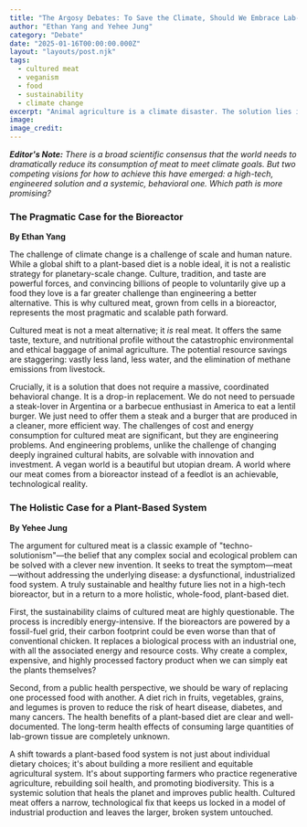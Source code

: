 ```yaml
---
title: "The Argosy Debates: To Save the Climate, Should We Embrace Lab-Grown Meat or Go Vegan?"
author: "Ethan Yang and Yehee Jung"
category: "Debate"
date: "2025-01-16T00:00:00.000Z"
layout: "layouts/post.njk"
tags:
  - cultured meat
  - veganism
  - food
  - sustainability
  - climate change
excerpt: "Animal agriculture is a climate disaster. The solution lies in changing our food system, but how? An engineer argues for the technological fix of cultured meat, while a science and health editor makes the case for a plant-based future."
image: 
image_credit: 
---
```


***Editor's Note:*** *There is a broad scientific consensus that the world needs to dramatically reduce its consumption of meat to meet climate goals. But two competing visions for how to achieve this have emerged: a high-tech, engineered solution and a systemic, behavioral one. Which path is more promising?*

### The Pragmatic Case for the Bioreactor
**By Ethan Yang**

The challenge of climate change is a challenge of scale and human nature. While a global shift to a plant-based diet is a noble ideal, it is not a realistic strategy for planetary-scale change. Culture, tradition, and taste are powerful forces, and convincing billions of people to voluntarily give up a food they love is a far greater challenge than engineering a better alternative. This is why cultured meat, grown from cells in a bioreactor, represents the most pragmatic and scalable path forward.

Cultured meat is not a meat alternative; it *is* real meat. It offers the same taste, texture, and nutritional profile without the catastrophic environmental and ethical baggage of animal agriculture. The potential resource savings are staggering: vastly less land, less water, and the elimination of methane emissions from livestock.

Crucially, it is a solution that does not require a massive, coordinated behavioral change. It is a drop-in replacement. We do not need to persuade a steak-lover in Argentina or a barbecue enthusiast in America to eat a lentil burger. We just need to offer them a steak and a burger that are produced in a cleaner, more efficient way. The challenges of cost and energy consumption for cultured meat are significant, but they are engineering problems. And engineering problems, unlike the challenge of changing deeply ingrained cultural habits, are solvable with innovation and investment. A vegan world is a beautiful but utopian dream. A world where our meat comes from a bioreactor instead of a feedlot is an achievable, technological reality.

### The Holistic Case for a Plant-Based System
**By Yehee Jung**

The argument for cultured meat is a classic example of "techno-solutionism"—the belief that any complex social and ecological problem can be solved with a clever new invention. It seeks to treat the symptom—meat—without addressing the underlying disease: a dysfunctional, industrialized food system. A truly sustainable and healthy future lies not in a high-tech bioreactor, but in a return to a more holistic, whole-food, plant-based diet.

First, the sustainability claims of cultured meat are highly questionable. The process is incredibly energy-intensive. If the bioreactors are powered by a fossil-fuel grid, their carbon footprint could be even worse than that of conventional chicken. It replaces a biological process with an industrial one, with all the associated energy and resource costs. Why create a complex, expensive, and highly processed factory product when we can simply eat the plants themselves?

Second, from a public health perspective, we should be wary of replacing one processed food with another. A diet rich in fruits, vegetables, grains, and legumes is proven to reduce the risk of heart disease, diabetes, and many cancers. The health benefits of a plant-based diet are clear and well-documented. The long-term health effects of consuming large quantities of lab-grown tissue are completely unknown.

A shift towards a plant-based food system is not just about individual dietary choices; it's about building a more resilient and equitable agricultural system. It's about supporting farmers who practice regenerative agriculture, rebuilding soil health, and promoting biodiversity. This is a systemic solution that heals the planet and improves public health. Cultured meat offers a narrow, technological fix that keeps us locked in a model of industrial production and leaves the larger, broken system untouched.
